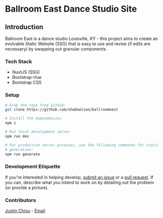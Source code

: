 # Ballroom East Dance Studio Site

## Introduction

Ballroom East is a dance studio Louisville, KY - this project aims to create an
evolvable Static Website (SSG) that is easy to use and revise (if edits are
necessary) by swapping out granular components.

### Tech Stack

- NuxtJS (SSG)
- Bootstrap-Vue
- Bootstrap CSS

### Setup

```bash
# Grab the repo from Github:
git clone https://github.com/shadowlion/ballroomeast

# Install the dependencies
npm i

# Run local development server
npm run dev

# For production server purposes, use the following commands for static site
# generation:
npm run generate
```

### Development Etiquette

If you're interested in helping develop,
[submit an issue](https://github.com/shadowlion/ballroom-east/issues) or a
[pull request](https://github.com/shadowlion/ballroom-east/pulls). If you can,
describe what you intend to work on by detailing out the problem (or provide a
picture).

### Contributors

[Justin Chiou](https://github.com/shadowlion) -
[Email](mailto:chiou.kai@gmail.com)
